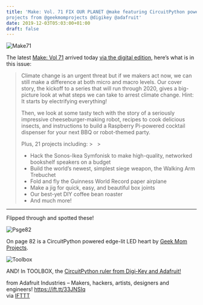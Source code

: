 ```yaml
---
title: 'Make: Vol. 71 FIX OUR PLANET @make featuring CircuitPython powered
projects from @geekmomprojects @digikey @adafruit'
date: 2019-12-03T05:03:00+01:00
draft: false
---
```


![Make71](https://cdn-blog.adafruit.com/uploads/2019/12/make71.jpg)

The latest [Make: Vol 71](https://makezine.com/) arrived today [via the digital edition,](https://clicks.inboxpartner.com/social/s_enc/1DDkvhiNvRAeEGnfe4lK8NoX4WI4zPaxNaY2kCWhTew.) here’s what is in this issue:

> Climate change is an urgent threat but if we makers act now, we can still make a difference at both micro and macro levels. Our cover story, the kickoff to a series that will run through 2020, gives a big-picture look at what steps we can take to arrest climate change. Hint: It starts by electrifying everything!
> 
> Then, we look at some tasty tech with the story of a seriously impressive cheeseburger-making robot, recipes to cook delicious insects, and instructions to build a Raspberry Pi-powered cocktail dispenser for your next BBQ or robot-themed party.
> 
> Plus, 21 projects including: >   > 
> 
> *   Hack the Sonos-Ikea Symfonisk to make high-quality, networked bookshelf speakers on a budget
> *   Build the world’s newest, simplest siege weapon, the Walking Arm Trebuchet
> *   Fold and fly the Guinness World Record paper airplane
> *   Make a jig for quick, easy, and beautiful box joints
> *   Our best-yet DIY coffee bean roaster
> *   And much more!

* * *

Flipped through and spotted these!

![Psge82](https://cdn-blog.adafruit.com/uploads/2019/12/psge82.jpg)

On page 82 is a CircuitPython powered edge-lit LED heart by [Geek Mom Projects](http://www.geekmomprojects.com/).

![Toolbox](https://cdn-blog.adafruit.com/uploads/2019/12/toolbox.jpg)

AND! In TOOLBOX, the [CircuitPython ruler from Digi-Key and Adafruit!](https://www.adafruit.com/product/4319)

  
  
from Adafruit Industries – Makers, hackers, artists, designers and engineers! https://ift.tt/33JNSIq  
via [IFTTT](https://ifttt.com/?ref=da&site=blogger)